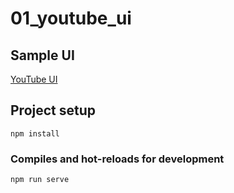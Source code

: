 # 01_youtube_ui

## Sample UI
[YouTube UI](/demo/youtube_ui.png)

## Project setup
```
npm install
```

### Compiles and hot-reloads for development
```
npm run serve
```
